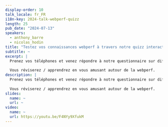 ```yaml
---
display-order: 10
talk_locale: fr_FR
i18n-key: 2024-talk-webperf-quizz
length: 25
pub_date: "2024-07-13"
speakers:
  - anthony_barre
  - nicolas_hodin
title: "Testez vos connaissances webperf à travers notre quizz interactif !"
subtitle: ~
excerpt: |
  Prenez vos téléphones et venez répondre à notre questionnaire sur différentes problématiques : réseau, protocole HTTP, API navigateur, optimisation des images, métriques webperf...
  
  Vous réviserez / apprendrez en vous amusant autour de la webperf. 
description: |
  Prenez vos téléphones et venez répondre à notre questionnaire sur différentes problématiques : réseau, protocole HTTP, API navigateur, optimisation des images, métriques webperf...
  
  Vous réviserez / apprendrez en vous amusant autour de la webperf. 
slides:
  name: ~
  url: ~
video:
  name: ~
  url: https://youtu.be/F4NYy9XfukM
---
```


